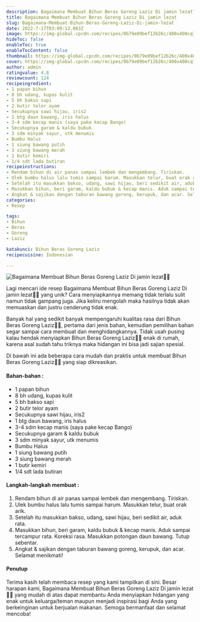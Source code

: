 ```yaml
---
description: Bagaimana Membuat Bihun Beras Goreng Laziz Di jamin lezat"
title: Bagaimana Membuat Bihun Beras Goreng Laziz Di jamin lezat
slug: Bagaimana-Membuat-Bihun-Beras-Goreng-Laziz-Di-jamin-lezat
date: 2022-7-17T03:09:12.063Z
image: https://img-global.cpcdn.com/recipes/0b79e09bef12b26c/400x400cq70/photo.jpg
hideToc: false
enableToc: true
enableTocContent: false
thumbnail: https://img-global.cpcdn.com/recipes/0b79e09bef12b26c/400x400cq70/photo.jpg
cover: https://img-global.cpcdn.com/recipes/0b79e09bef12b26c/400x400cq70/photo.jpg
author: admin
ratingvalue: 4.8
reviewcount: 124
recipeingredient:
- 1 papan bihun
- 8 bh udang, kupas kulit
- 5 bh bakso sapi
- 2 butir telor ayam
- Secukupnya sawi hijau, iris2
- 1 btg daun bawang, iris halus
- 3-4 sdm kecap manis (saya pake kecap Bango)
- Secukupnya garam & kaldu bubuk
- 3 sdm minyak sayur, utk menumis
- Bumbu Halus
- 1 siung bawang putih
- 3 siung bawang merah
- 1 butir kemiri
- 1/4 sdt lada butiran
recipeinstructions:
- Rendam bihun di air panas sampai lembek dan mengembang. Tiriskan.
- Ulek bumbu halus lalu tumis sampai harum. Masukkan telur, buat orak arik.
- Setelah itu masukkan bakso, udang, sawi hijau, beri sedikit air, aduk rata.
- Masukkan bihun, beri garam, kaldu bubuk & kecap manis. Aduk sampai tercampur rata. Koreksi rasa. Masukkan potongan daun bawang. Tutup sebentar.
- Angkat & sajikan dengan taburan bawang goreng, kerupuk, dan acar. Selamat menikmati!
categories:
- Resep

tags:
- Bihun
- Beras
- Goreng
- Laziz

katakunci: Bihun Beras Goreng Laziz
recipecuisine: Indonesian

---
```


![Bagaimana Membuat Bihun Beras Goreng Laziz Di jamin lezat👩‍🍳](https://img-global.cpcdn.com/recipes/0b79e09bef12b26c/400x400cq70/photo.jpg)

Lagi mencari ide resep Bagaimana Membuat Bihun Beras Goreng Laziz Di jamin lezat👩‍🍳 yang unik? Cara menyiapkannya memang tidak terlalu sulit namun tidak gampang juga. Jika keliru mengolah maka hasilnya tidak akan memuaskan dan justru cenderung tidak enak.

Banyak hal yang sedikit banyak mempengaruhi kualitas rasa dari Bihun Beras Goreng Laziz👩‍🍳, pertama dari jenis bahan, kemudian pemilihan bahan segar sampai cara membuat dan menghidangkannya. Tidak usah pusing kalau hendak menyiapkan Bihun Beras Goreng Laziz👩‍🍳 enak di rumah, karena asal sudah tahu triknya maka hidangan ini bisa jadi sajian spesial.

Di bawah ini ada beberapa cara mudah dan praktis untuk membuat Bihun Beras Goreng Laziz👩‍🍳 yang siap dikreasikan.

<!--inarticleads1-->

#### Bahan-bahan :

- 1 papan bihun
- 8 bh udang, kupas kulit
- 5 bh bakso sapi
- 2 butir telor ayam
- Secukupnya sawi hijau, iris2
- 1 btg daun bawang, iris halus
- 3-4 sdm kecap manis (saya pake kecap Bango)
- Secukupnya garam & kaldu bubuk
- 3 sdm minyak sayur, utk menumis
- Bumbu Halus
- 1 siung bawang putih
- 3 siung bawang merah
- 1 butir kemiri
- 1/4 sdt lada butiran

<!--inarticleads2-->

#### Langkah-langkah membuat :

1. Rendam bihun di air panas sampai lembek dan mengembang. Tiriskan.
1. Ulek bumbu halus lalu tumis sampai harum. Masukkan telur, buat orak arik.
1. Setelah itu masukkan bakso, udang, sawi hijau, beri sedikit air, aduk rata.
1. Masukkan bihun, beri garam, kaldu bubuk & kecap manis. Aduk sampai tercampur rata. Koreksi rasa. Masukkan potongan daun bawang. Tutup sebentar.
1. Angkat & sajikan dengan taburan bawang goreng, kerupuk, dan acar. Selamat menikmati!

#### Penutup

Terima kasih telah membaca resep yang kami tampilkan di sini. Besar harapan kami, Bagaimana Membuat Bihun Beras Goreng Laziz Di jamin lezat👩‍🍳 yang mudah di atas dapat membantu Anda menyiapkan hidangan yang enak untuk keluarga/teman maupun menjadi inspirasi bagi Anda yang berkeinginan untuk berjualan makanan. Semoga bermanfaat dan selamat mencoba!